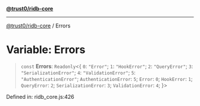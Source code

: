 [**@trust0/ridb-core**](../README.md)

***

[@trust0/ridb-core](../README.md) / Errors

# Variable: Errors

> `const` **Errors**: `Readonly`\<\{ `0`: `"Error"`; `1`: `"HookError"`; `2`: `"QueryError"`; `3`: `"SerializationError"`; `4`: `"ValidationError"`; `5`: `"AuthenticationError"`; `AuthenticationError`: `5`; `Error`: `0`; `HookError`: `1`; `QueryError`: `2`; `SerializationError`: `3`; `ValidationError`: `4`; \}\>

Defined in: ridb\_core.js:426
